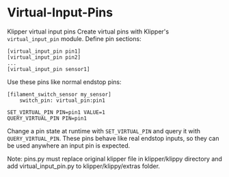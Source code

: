 # Virtual-Input-Pins
Klipper virtual input pins
Create virtual pins with Klipper's `virtual_input_pin` module. Define pin
sections:

```
[virtual_input_pin pin1]
[virtual_input_pin pin2]
...
[virtual_input_pin sensor1]

```

Use these pins like normal endstop pins:

```
[filament_switch_sensor my_sensor]
    switch_pin: virtual_pin:pin1
```
```
SET_VIRTUAL_PIN PIN=pin1 VALUE=1
QUERY_VIRTUAL_PIN PIN=pin1
```
Change a pin state at runtime with `SET_VIRTUAL_PIN` and query it with
`QUERY_VIRTUAL_PIN`. These pins behave like real endstop inputs, so they
can be used anywhere an input pin is expected.

Note: pins.py must replace original klipper file in klipper/klippy directory and add virtual_input_pin.py to klipper/klippy/extras folder.
